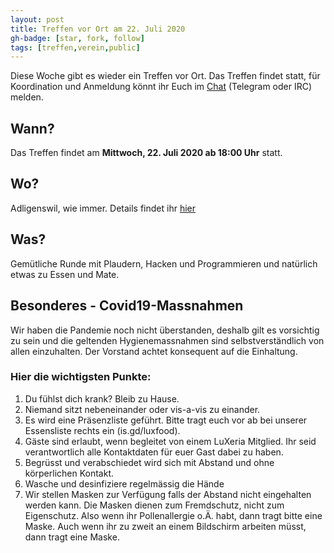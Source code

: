 ```yaml
---
layout: post
title: Treffen vor Ort am 22. Juli 2020
gh-badge: [star, fork, follow]
tags: [treffen,verein,public]
---
```


Diese Woche gibt es wieder ein Treffen vor Ort. Das Treffen findet statt, für Koordination und Anmeldung könnt ihr Euch im [Chat](/kontakt) (Telegram oder IRC) melden.

## Wann?

Das Treffen findet am **Mittwoch, 22. Juli 2020 ab 18:00 Uhr** statt.

## Wo?

Adligenswil, wie immer. Details findet ihr [hier](/standort)

## Was?

Gemütliche Runde mit Plaudern, Hacken und Programmieren und natürlich etwas zu Essen und Mate.

## Besonderes - Covid19-Massnahmen

Wir haben die Pandemie noch nicht überstanden, deshalb gilt es vorsichtig zu sein und die geltenden Hygienemassnahmen sind selbstverständlich von allen einzuhalten. Der Vorstand achtet konsequent auf die Einhaltung.

### Hier die wichtigsten Punkte:

1. Du fühlst dich krank? Bleib zu Hause.
2. Niemand sitzt nebeneinander oder vis-a-vis zu einander.
3. Es wird eine Präsenzliste geführt. Bitte tragt euch vor ab bei unserer Essensliste rechts ein (is.gd/luxfood).
4. Gäste sind erlaubt, wenn begleitet von einem LuXeria Mitglied. Ihr seid verantwortlich alle Kontaktdaten für euer Gast dabei zu haben.
5. Begrüsst und verabschiedet wird sich mit Abstand und ohne körperlichen Kontakt.
6. Wasche und desinfiziere regelmässig die Hände
7. Wir stellen Masken zur Verfügung falls der Abstand nicht eingehalten werden kann. Die Masken dienen zum Fremdschutz, nicht zum Eigenschutz. Also wenn ihr Pollenallergie o.Ä. habt, dann tragt bitte eine Maske. Auch wenn ihr zu zweit an einem Bildschirm arbeiten müsst, dann tragt eine Maske.
